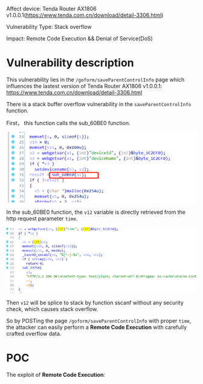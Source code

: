 Affect device: Tenda Router AX1806 v1.0.0.1(https://www.tenda.com.cn/download/detail-3306.html)

Vulnerability Type: Stack overflow

Impact: Remote Code Execution && Denial of Service(DoS)

# Vulnerability description

This vulnerability lies in the `/goform/saveParentControlInfo` page which influences the lastest version of Tenda Router AX1806 v1.0.0.1: https://www.tenda.com.cn/download/detail-3306.html

There is a stack buffer overflow vulnerability in the `saveParentControlInfo` function.

First， this function calls the sub_60BE0 function.

![image-20220209004540591](image/1.png)

In the sub_60BE0 function, the `v12` variable is directly retrieved from the http request parameter `time`.

![image-20220209004630375](image/2.png)

Then `v12` will be splice to stack by function sscanf without any security check, which causes stack overflow.

So by POSTing the page `/goform/saveParentControlInfo` with proper `time`, the attacker can easily perform a **Remote Code Execution** with carefully crafted overflow data.

# POC

The exploit of **Remote Code Execution**:

